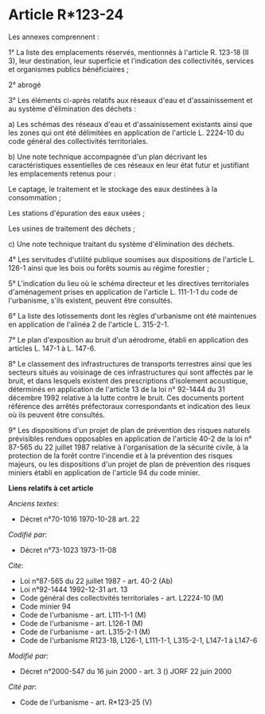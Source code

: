 # Article R*123-24

Les annexes comprennent :

1° La liste des emplacements réservés, mentionnés à l'article R. 123-18 (II 3), leur destination, leur superficie et
l'indication des collectivités, services et organismes publics bénéficiaires ;

2°  abrogé

3° Les éléments ci-après relatifs aux réseaux d'eau et d'assainissement et au système d'élimination des déchets :

a) Les schémas des réseaux d'eau et d'assainissement existants ainsi que les zones qui ont été délimitées en application de
l'article L. 2224-10 du code général des collectivités territoriales.

b) Une note technique accompagnée d'un plan décrivant les caractéristiques essentielles de ces réseaux en leur état futur et
justifiant les emplacements retenus pour :

Le captage, le traitement et le stockage des eaux destinées à la consommation ;

Les stations d'épuration des eaux usées ;

Les usines de traitement des déchets ;

c) Une note technique traitant du système d'élimination des déchets.

4° Les servitudes d'utilité publique soumises aux dispositions de l'article L. 126-1 ainsi que les bois ou forêts soumis au
régime forestier ;

5° L'indication du lieu où le schéma directeur et les directives territoriales d'aménagement prises en application de
l'article L. 111-1-1 du code de l'urbanisme, s'ils existent, peuvent être consultés.

6° La liste des lotissements dont les règles d'urbanisme ont été maintenues en application de l'alinéa 2 de l'article L.
315-2-1.

7° Le plan d'exposition au bruit d'un aérodrome, établi en application des articles L. 147-1 à L. 147-6.

8° Le classement des infrastructures de transports terrestres ainsi que les secteurs situés au voisinage de ces
infrastructures qui sont affectés par le bruit, et dans lesquels existent des prescriptions d'isolement acoustique,
déterminés en application de l'article 13 de la loi n° 92-1444 du 31 décembre 1992 relative à la lutte contre le bruit. Ces
documents portent référence des arrêtés préfectoraux correspondants et indication des lieux où ils peuvent être consultés.

9° Les dispositions d'un projet de plan de prévention des risques naturels prévisibles rendues opposables en application de
l'article 40-2 de la loi n° 87-565 du 22 juillet 1987 relative à l'organisation de la sécurité civile, à la protection de la
forêt contre l'incendie et à la prévention des risques majeurs, ou les dispositions d'un projet de plan de prévention des
risques miniers établi en application de l'article 94 du code minier.

**Liens relatifs à cet article**

_Anciens textes_:

  - Décret n°70-1016 1970-10-28 art. 22

_Codifié par_:

  - Décret n°73-1023 1973-11-08

_Cite_:

  - Loi n°87-565 du 22 juillet 1987 - art. 40-2 (Ab)
  - Loi n°92-1444 1992-12-31 art. 13
  - Code général des collectivités territoriales - art. L2224-10 (M)
  - Code minier 94
  - Code de l'urbanisme - art. L111-1-1 (M)
  - Code de l'urbanisme - art. L126-1 (M)
  - Code de l'urbanisme - art. L315-2-1 (M)
  - Code de l'urbanisme R123-18, L126-1, L111-1-1, L315-2-1, L147-1 à L147-6

_Modifié par_:

  - Décret n°2000-547 du 16 juin 2000 - art. 3 () JORF 22 juin 2000

_Cité par_:

  - Code de l'urbanisme - art. R*123-25 (V)
